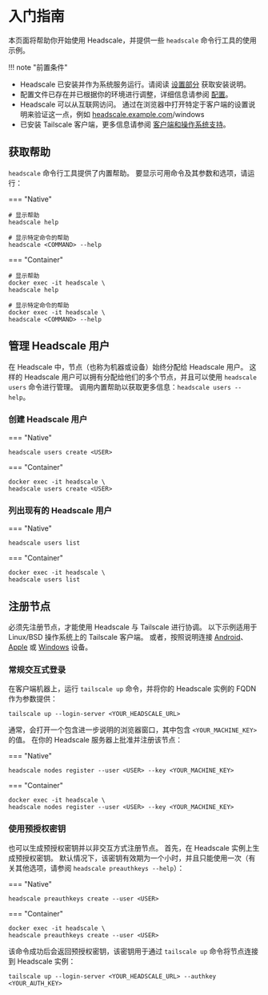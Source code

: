 # 入门指南

本页面将帮助你开始使用 Headscale，并提供一些 `headscale` 命令行工具的使用示例。

!!! note "前置条件"

*   Headscale 已安装并作为系统服务运行。请阅读 [设置部分](../setup/requirements.md) 获取安装说明。
*   配置文件已存在并已根据你的环境进行调整，详细信息请参阅 [配置](../ref/configuration.md)。
*   Headscale 可以从互联网访问。 通过在浏览器中打开特定于客户端的设置说明来验证这一点，例如 [headscale.example.com](https://headscale.example.com)/windows
*   已安装 Tailscale 客户端，更多信息请参阅 [客户端和操作系统支持](../about/clients.md)。

## 获取帮助

`headscale` 命令行工具提供了内置帮助。 要显示可用命令及其参数和选项，请运行：

=== "Native"

```shell
# 显示帮助
headscale help

# 显示特定命令的帮助
headscale <COMMAND> --help
```

=== "Container"

```shell
# 显示帮助
docker exec -it headscale \
headscale help

# 显示特定命令的帮助
docker exec -it headscale \
headscale <COMMAND> --help
```

## 管理 Headscale 用户

在 Headscale 中，节点（也称为机器或设备）始终分配给 Headscale 用户。 这样的 Headscale 用户可以拥有分配给他们的多个节点，并且可以使用 `headscale users` 命令进行管理。 调用内置帮助以获取更多信息：`headscale users --help`。

### 创建 Headscale 用户

=== "Native"

```shell
headscale users create <USER>
```

=== "Container"

```shell
docker exec -it headscale \
headscale users create <USER>
```

### 列出现有的 Headscale 用户

=== "Native"

```shell
headscale users list
```

=== "Container"

```shell
docker exec -it headscale \
headscale users list
```

## 注册节点

必须先注册节点，才能使用 Headscale 与 Tailscale 进行协调。 以下示例适用于 Linux/BSD 操作系统上的 Tailscale 客户端。 或者，按照说明连接 [Android](connect/android.md)、[Apple](connect/apple.md) 或 [Windows](connect/windows.md) 设备。

### 常规交互式登录

在客户端机器上，运行 `tailscale up` 命令，并将你的 Headscale 实例的 FQDN 作为参数提供：

```shell
tailscale up --login-server <YOUR_HEADSCALE_URL>
```

通常，会打开一个包含进一步说明的浏览器窗口，其中包含 `<YOUR_MACHINE_KEY>` 的值。 在你的 Headscale 服务器上批准并注册该节点：

=== "Native"

```shell
headscale nodes register --user <USER> --key <YOUR_MACHINE_KEY>
```

=== "Container"

```shell
docker exec -it headscale \
headscale nodes register --user <USER> --key <YOUR_MACHINE_KEY>
```

### 使用预授权密钥

也可以生成预授权密钥并以非交互方式注册节点。 首先，在 Headscale 实例上生成预授权密钥。 默认情况下，该密钥有效期为一个小时，并且只能使用一次（有关其他选项，请参阅 `headscale preauthkeys --help`）：

=== "Native"

```shell
headscale preauthkeys create --user <USER>
```

=== "Container"

```shell
docker exec -it headscale \
headscale preauthkeys create --user <USER>
```

该命令成功后会返回预授权密钥，该密钥用于通过 `tailscale up` 命令将节点连接到 Headscale 实例：

```shell
tailscale up --login-server <YOUR_HEADSCALE_URL> --authkey <YOUR_AUTH_KEY>
```
 